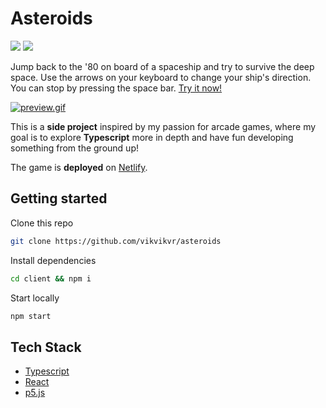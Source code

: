 # Asteroids

<p>
<img src="https://api.netlify.com/api/v1/badges/11157af6-4bf4-4f1c-a572-faee83fd5bcd/deploy-status"/>
<img src="https://badgen.net/badge/Built%20With/TypeScript/blue"/>
</p>

Jump back to the '80 on board of a spaceship and try to survive the deep space. Use the arrows on your keyboard to change your ship's direction. You can stop by pressing the space bar. [Try it now!](https://asteroids-client.netlify.app/)

[![preview.gif](https://media.giphy.com/media/bvgScptnWIB8jWlSox/source.gif)](https://asteroids-client.netlify.app/)

This is a **side project** inspired by my passion for arcade games, where my goal is to explore **Typescript** more in depth and have fun developing something from the ground up!

The game is **deployed** on [Netlify](https://asteroids-client.netlify.app/).

## Getting started

Clone this repo

```bash
git clone https://github.com/vikvikvr/asteroids
```

Install dependencies

```bash
cd client && npm i
```

Start locally

```bash
npm start
```

## Tech Stack

- [Typescript](https://www.typescriptlang.org/)
- [React](https://reactjs.org/)
- [p5.js](https://p5js.org/)
